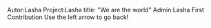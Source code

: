 Autor:Lasha
Project:Lasha
title: "We are the world"
Admin:Lasha
First Contribution
Use the left arrow to go back!
